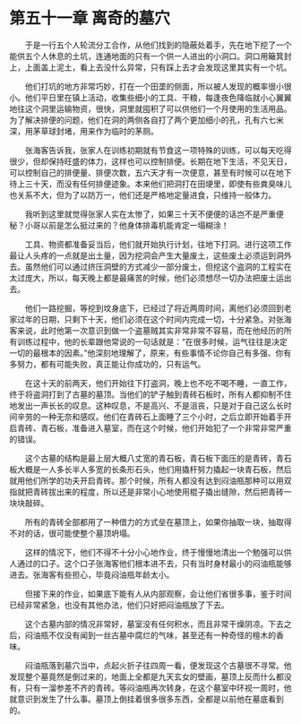 # 第五十一章 离奇的墓穴


　　于是一行五个人轮流分工合作，从他们找到的隐蔽处着手，先在地下挖了一个能供五个人休息的土坑，连通地面的只有一个供一人进出的小洞口。洞口用簸箕封上，上面盖上泥土，看上去没什么异常，只有踩上去才会发现这里其实有一个坑。

　　他们打坑的地方非常巧妙，打在一个田垄的侧面，所以被人发现的概率很小很小。他们平日里在镇上活动，收集些细小的工具、干粮，每逢夜色降临就小心翼翼地往这个洞里运输物资，很快，洞里就囤积了可以供他们一个月使用的生活用品。为了解决排便的问题，他们在洞的两侧各自打了两个更加细小的孔，孔有六七米深，用茅草球封堵，用来作为临时的茅厕。

　　张海客告诉我，张家人在训练初期就有节食这一项特殊的训练，可以每天吃得很少，但却保持旺盛的体力，这样也可以控制排便。长期在地下生活，不见天日，可以控制自己的排便量、排便次数，五六天才有一次便意，甚至有时候可以在地下待上三十天，而没有任何排便迹象。本来他们把洞打在田埂里，即使有些粪臭味儿也关系不大，但为了以防万一，他们还是严格地定量进食，只维持一般体力。

　　我听到这里就觉得张家人实在太惨了，如果三十天不便便的话岂不是严重便秘？小哥以前是怎么挺过来的？他身体排毒机能肯定一塌糊涂！

　　工具、物资都准备妥当后，他们就开始执行计划，往地下打洞。进行这项工作最让人头疼的一点就是出土量，因为挖洞会产生大量废土，这些废土必须运到洞外去。虽然他们可以通过挤压洞壁的方式减少一部分废土，但挖这个盗洞的工程实在太过庞大，所以，每天晚上都是最痛苦的时候，他们必须想尽一切办法把废土运出去。

　　他们一路挖掘，等挖到坟身底下，已经过了将近两周时间，离他们必须回到老家过年的日期，只剩下十天，他们必须在这个时间内完成一切，十分紧急。对张海客来说，此时他第一次意识到做一个盗墓贼其实非常非常不容易，而在他经历的所有训练过程中，他的长辈跟他常说的一句话就是：“在很多时候，运气往往是决定一切的最根本的因素。”他深刻地理解了，原来，有些事情不论你自己有多强、你有多努力，都有可能失败，真正能让你成功的，只有运气。

　　在这十天的前两天，他们开始往下打盗洞，晚上也不吃不喝不睡，一直工作，终于将盗洞打到了古墓的墓顶。当他们的铲子触到青砖石板时，所有人都抑制不住地发出一声长长的叹息。这种叹息，不是高兴、不是沮丧，只是对于自己这么长时间辛劳的一种无奈和感叹。他们在青砖石上面睡了三个小时，之后立即开始着手开启青砖、青石板，准备进入墓室，而在这个时候，他们开始犯了一个非常非常严重的错误。

　　这个古墓的结构是最上层大概八丈宽的青石板，青石板下面压的是青砖，青石板大概是一人多长半人多宽的长条形石头，他们用撬杆努力撬起一块青石板，然后就用他们所学的功夫开启青砖。那个时候，所有人都没有达到闷油瓶那种可以用双指就把青砖拔出来的程度，所以还是非常小心地使用棍子撬出缝隙，然后把青砖一块块敲碎。

　　所有的青砖全部都用了一种借力的方式垒在墓顶上，如果你抽取一块，抽取得不对的话，很可能使整个墓顶坍塌。

　　这样的情况下，他们不得不十分小心地作业，终于慢慢地清出一个勉强可以供人通过的口子。这个口子张海客他们根本进不去，只有当时身材最小的闷油瓶能够进去。张海客有些担心，毕竟闷油瓶年龄太小。

　　但接下来的作业，如果底下能有人从内部观察，会让他们省很多事，鉴于时间已经非常紧急，也没有其他办法，他们只好把闷油瓶放了下去。

　　这个古墓内部的情况非常好，墓室没有任何积水，而且非常干燥阴凉。下去之后，闷油瓶不仅没有闻到一丝古墓中腐烂的气味，甚至还有一种奇怪的檀木的香味。

　　闷油瓶落到墓穴当中，点起火折子往四周一看，便发现这个古墓很不寻常。他发现整个墓竟然是倒过来的，地面上全都是九天玄女的壁画，墓顶上反而什么都没有，只有一溜参差不齐的青砖。等闷油瓶再次转身，在这个墓室中环视一周时，他就意识到发生了什么事。墓顶上倒挂着很多很多东西，全都是以前他在墓底看到的。


